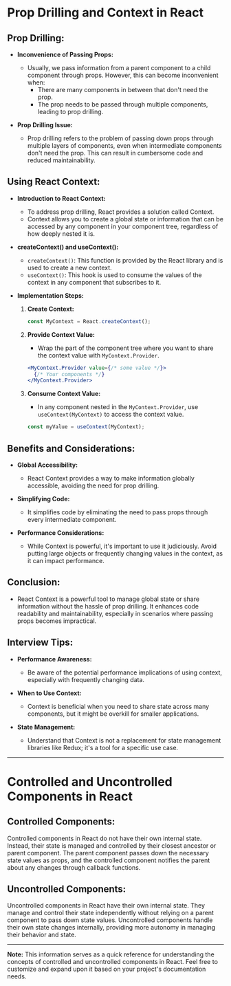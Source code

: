 # Prop Drilling and Context in React

## Prop Drilling:

- **Inconvenience of Passing Props:**
  - Usually, we pass information from a parent component to a child component through props. However, this can become inconvenient when:
    - There are many components in between that don't need the prop.
    - The prop needs to be passed through multiple components, leading to prop drilling.

- **Prop Drilling Issue:**
  - Prop drilling refers to the problem of passing down props through multiple layers of components, even when intermediate components don't need the prop. This can result in cumbersome code and reduced maintainability.

## Using React Context:

- **Introduction to React Context:**
  - To address prop drilling, React provides a solution called Context.
  - Context allows you to create a global state or information that can be accessed by any component in your component tree, regardless of how deeply nested it is.

- **createContext() and useContext():**
  - `createContext()`: This function is provided by the React library and is used to create a new context.
  - `useContext()`: This hook is used to consume the values of the context in any component that subscribes to it.

- **Implementation Steps:**
  1. **Create Context:**
      ```jsx
      const MyContext = React.createContext();
      ```

  2. **Provide Context Value:**
      - Wrap the part of the component tree where you want to share the context value with `MyContext.Provider`.
      ```jsx
      <MyContext.Provider value={/* some value */}>
        {/* Your components */}
      </MyContext.Provider>
      ```

  3. **Consume Context Value:**
      - In any component nested in the `MyContext.Provider`, use `useContext(MyContext)` to access the context value.
      ```jsx
      const myValue = useContext(MyContext);
      ```

## Benefits and Considerations:

- **Global Accessibility:**
  - React Context provides a way to make information globally accessible, avoiding the need for prop drilling.

- **Simplifying Code:**
  - It simplifies code by eliminating the need to pass props through every intermediate component.

- **Performance Considerations:**
  - While Context is powerful, it's important to use it judiciously. Avoid putting large objects or frequently changing values in the context, as it can impact performance.

## Conclusion:

- React Context is a powerful tool to manage global state or share information without the hassle of prop drilling. It enhances code readability and maintainability, especially in scenarios where passing props becomes impractical.

## Interview Tips:

- **Performance Awareness:**
  - Be aware of the potential performance implications of using context, especially with frequently changing data.

- **When to Use Context:**
  - Context is beneficial when you need to share state across many components, but it might be overkill for smaller applications.

- **State Management:**
  - Understand that Context is not a replacement for state management libraries like Redux; it's a tool for a specific use case.


---

# Controlled and Uncontrolled Components in React

## Controlled Components:

Controlled components in React do not have their own internal state. Instead, their state is managed and controlled by their closest ancestor or parent component. The parent component passes down the necessary state values as props, and the controlled component notifies the parent about any changes through callback functions.

## Uncontrolled Components:

Uncontrolled components in React have their own internal state. They manage and control their state independently without relying on a parent component to pass down state values. Uncontrolled components handle their own state changes internally, providing more autonomy in managing their behavior and state.

---

**Note:** This information serves as a quick reference for understanding the concepts of controlled and uncontrolled components in React. Feel free to customize and expand upon it based on your project's documentation needs.